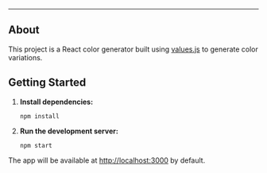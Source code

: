 
---

## About

This project is a React color generator built using [values.js](https://github.com/noeldelgado/values.js) to generate color variations.

## Getting Started

1. **Install dependencies:**
   ```
   npm install
   ```

2. **Run the development server:**
   ```
   npm start
   ```

The app will be available at [http://localhost:3000](http://localhost:3000) by default.
